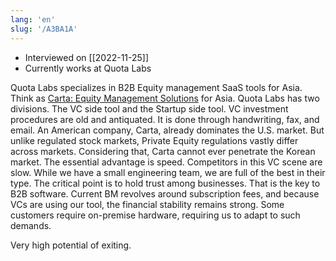 ```yaml
---
lang: 'en'
slug: '/A3BA1A'
---
```


- Interviewed on [[2022-11-25]]
- Currently works at Quota Labs

Quota Labs specializes in B2B Equity management SaaS tools for Asia.
Think as [Carta: Equity Management Solutions](https://carta.com/) for Asia.
Quota Labs has two divisions.
The VC side tool and the Startup side tool.
VC investment procedures are old and antiquated.
It is done through handwriting, fax, and email.
An American company, Carta, already dominates the U.S. market.
But unlike regulated stock markets, Private Equity regulations vastly differ across markets.
Considering that, Carta cannot ever penetrate the Korean market.
The essential advantage is speed.
Competitors in this VC scene are slow.
While we have a small engineering team, we are full of the best in their type.
The critical point is to hold trust among businesses.
That is the key to B2B software.
Current BM revolves around subscription fees, and because VCs are using our tool, the financial stability remains strong.
Some customers require on-premise hardware, requiring us to adapt to such demands.

<Admonition type="info" title="I love my job because..." icon="💙">
Very high potential of exiting.
</Admonition>
